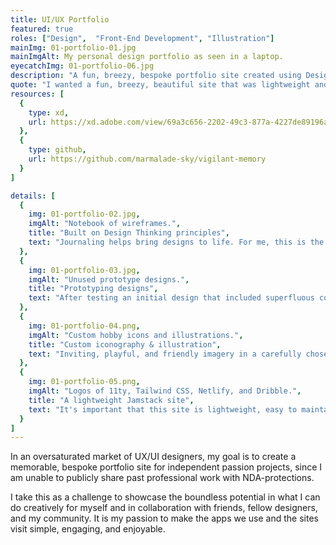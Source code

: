 ```yaml
---
title: UI/UX Portfolio
featured: true
roles: ["Design",  "Front-End Development", "Illustration"]
mainImg: 01-portfolio-01.jpg
mainImgAlt: My personal design portfolio as seen in a laptop.
eyecatchImg: 01-portfolio-06.jpg
description: "A fun, breezy, bespoke portfolio site created using Design Thinking principles, custom illustration and iconography, and built with Jamstack architecture to deliver a joyful, lightweight experience."
quote: "I wanted a fun, breezy, beautiful site that was lightweight and easy to maintain. It reflects who I am as a person and in the work that I do. Reaching out and connecting with the creative spark in others is special. It's something that generic social hubs cannot provide. There is so much power and satisfaction in online exploration. There's power in finding and consuming the content you want, rather than blindly relying on what is served to you via often exploitative algorithms. "
resources: [
  {
    type: xd,
    url: https://xd.adobe.com/view/69a3c656-2202-49c3-877a-4227de89196a-3cf0/
  },
  {
    type: github,
    url: https://github.com/marmalade-sky/vigilant-memory
  }
]

details: [
  { 
    img: 01-portfolio-02.jpg, 
    imgAlt: "Notebook of wireframes.",
    title: "Built on Design Thinking principles",
    text: "Journaling helps bring designs to life. For me, this is the beginning of the ideation phase. Here I begin UX/UI portfolio research, rough wireframe sketches, and copy drafting. Afterwards, I started prototyping design concepts in Adobe XD and solicited feedback from designers in my network on which designs they preferred and why."
  },
  { 
    img: 01-portfolio-03.jpg,
    imgAlt: "Unused prototype designs.", 
    title: "Prototyping designs",
    text: "After testing an initial design that included superfluous content that wasn't well received (turns out no one really cares about the books I'm reading), I go back and create two additional designs that focus more on the work I'm doing and the art I'm creating rather than the content I'm consuming."
  },
  { 
    img: 01-portfolio-04.png, 
    imgAlt: "Custom hobby icons and illustrations.",
    title: "Custom iconography & illustration",
    text: "Inviting, playful, and friendly imagery in a carefully chosen color palette is central to this site. It brings humanity and warmth to the ones and zeros of digital art. Every vector-based icon and illustration is hand-crafted in Adobe Illustrator and scales beautifully on any size device."
  },
  { 
    img: 01-portfolio-05.png,
    imgAlt: "Logos of 11ty, Tailwind CSS, Netlify, and Dribble.",
    title: "A lightweight Jamstack site",
    text: "It's important that this site is lightweight, easy to maintain, and without friction in its use. That means taking just as much care with the code as I do the visual design. Built as a Jamstack site, this portfolio delivers dynamic content with a pre-built front end and leverages the static site generator Eleventy, the Tailwind CSS utility library, Netlify, and the Dribbble API."
  }
]
---
```


In an oversaturated market of UX/UI designers, my goal is to create a memorable, bespoke portfolio site for independent passion projects, since I am unable to publicly share past professional work with NDA-protections. 

I take this as a challenge to showcase the boundless potential in what I can do creatively for myself and in collaboration with friends, fellow designers, and my community. It is my passion to make the apps we use and the sites visit simple, engaging, and enjoyable.